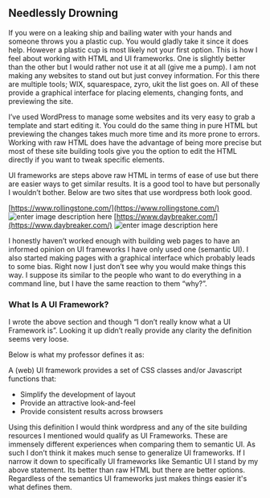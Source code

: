 ## Needlessly Drowning

If you were on a leaking ship and bailing water with your hands and someone throws you a plastic cup. You would gladly take it since it does help. However a plastic cup is most likely not your first option. This is how I feel about working with HTML and UI frameworks. One is slightly better than the other but I would rather not use it at all (give me a pump). I am not making any websites to stand out but just convey information. For this there are multiple tools; WIX, squarespace, zyro, ukit the list goes on. All of these provide a graphical interface for placing elements, changing fonts, and previewing the site.

I’ve used WordPress to manage some websites and its very easy to grab a template and start editing it. You could do the same thing in pure HTML but previewing the changes takes much more time and its more prone to errors. Working with raw HTML does have the advantage of being more precise but most of these site building tools give you the option to edit the HTML directly if you want to tweak specific elements.

UI frameworks are steps above raw HTML in terms of ease of use but there are easier ways to get similar results. It is a good tool to have but personally I wouldn’t bother. Below are two sites that use wordpress both look good.

[https://www.rollingstone.com/](https://www.rollingstone.com/)
![enter image description here](https://make.wordpress.org/marketing/files/2018/12/rollingstone_casestudy_image_1-1024x576.jpg)
[https://www.daybreaker.com/](https://www.daybreaker.com/)
![enter image description here](https://wordpress.com/mshots/v1/http://www.daybreaker.com/?w=1036)

I honestly haven’t worked enough with building web pages to have an informed opinion on UI frameworks I have only used one (semantic UI). I also started making pages with a graphical interface which probably leads to some bias. Right now I just don’t see why you would make things this way. I suppose its similar to the people who want to do everything in a command line, but I have the same reaction to them “why?”.

### What Is A UI Framework?
I wrote the above section and though “I don’t really know what a UI Framework is”. Looking it up didn’t really provide any clarity the definition seems very loose.

Below is what my professor defines it as:

A (web) UI framework provides a set of CSS classes and/or Javascript functions that:
 
 - Simplify the development of layout
 - Provide an attractive look-and-feel
 - Provide consistent results across browsers
 

Using this definition I would think wordpress and any of the site building resources I mentioned would qualify as UI Frameworks. These are immensely different experiences when comparing them to semantic UI. As such I don’t think it makes much sense to generalize UI frameworks. If I narrow it down to specifically UI frameworks like Semantic UI I stand by my above statement. Its better than raw HTML but there are better options. Regardless of the semantics UI frameworks just makes things easier it's what defines them.
